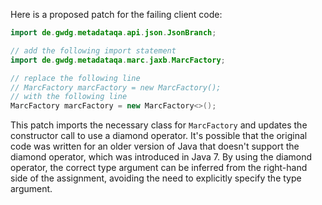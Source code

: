 Here is a proposed patch for the failing client code:
```java
import de.gwdg.metadataqa.api.json.JsonBranch;

// add the following import statement
import de.gwdg.metadataqa.marc.jaxb.MarcFactory;

// replace the following line
// MarcFactory marcFactory = new MarcFactory();
// with the following line
MarcFactory marcFactory = new MarcFactory<>();
```
This patch imports the necessary class for `MarcFactory` and updates the constructor call to use a diamond operator. It's possible that the original code was written for an older version of Java that doesn't support the diamond operator, which was introduced in Java 7. By using the diamond operator, the correct type argument can be inferred from the right-hand side of the assignment, avoiding the need to explicitly specify the type argument.